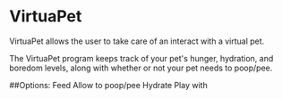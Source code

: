 # VirtuaPet

VirtuaPet allows the user to take care of an interact with a virtual pet.

The VirtuaPet program keeps track of your pet's hunger, hydration, and boredom levels, along with whether or not your pet needs to poop/pee.

##Options:
Feed
Allow to poop/pee
Hydrate
Play with


